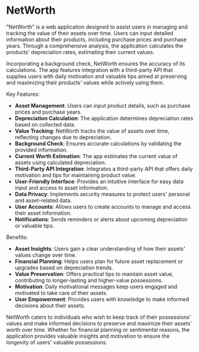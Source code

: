 # NetWorth

"NetWorth" is a web application designed to assist users in managing and tracking the value of their assets over time. Users can input detailed information about their products, including purchase prices and purchase years. Through a comprehensive analysis, the application calculates the products' depreciation rates, estimating their current values. 

Incorporating a background check, NetWorth ensures the accuracy of its calculations. The app features integration with a third-party API that supplies users with daily motivation and valuable tips aimed at preserving and maximizing their products' values while actively using them.

Key Features:
- **Asset Management**: Users can input product details, such as purchase prices and purchase years.
- **Depreciation Calculation**: The application determines depreciation rates based on collected data.
- **Value Tracking**: NetWorth tracks the value of assets over time, reflecting changes due to depreciation.
- **Background Check**: Ensures accurate calculations by validating the provided information.
- **Current Worth Estimation**: The app estimates the current value of assets using calculated depreciation.
- **Third-Party API Integration**: Integrates a third-party API that offers daily motivation and tips for maintaining product value.
- **User-Friendly Interface**: Provides an intuitive interface for easy data input and access to asset information.
- **Data Privacy**: Implements security measures to protect users' personal and asset-related data.
- **User Accounts**: Allows users to create accounts to manage and access their asset information.
- **Notifications**: Sends reminders or alerts about upcoming depreciation or valuable tips.

Benefits:
- **Asset Insights**: Users gain a clear understanding of how their assets' values change over time.
- **Financial Planning**: Helps users plan for future asset replacement or upgrades based on depreciation trends.
- **Value Preservation**: Offers practical tips to maintain asset value, contributing to longer-lasting and higher-value possessions.
- **Motivation**: Daily motivational messages keep users engaged and motivated to take care of their assets.
- **User Empowerment**: Provides users with knowledge to make informed decisions about their assets.

NetWorth caters to individuals who wish to keep track of their possessions' values and make informed decisions to preserve and maximize their assets' worth over time. Whether for financial planning or sentimental reasons, the application provides valuable insights and motivation to ensure the longevity of users' valuable possessions.
